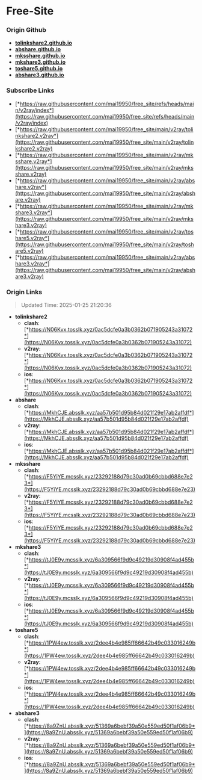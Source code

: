 # Free-Site

### Origin Github

- [**tolinkshare2.github.io**](https://github.com/tolinkshare2/tolinkshare2.github.io)
- [**abshare.github.io**](https://github.com/abshare/abshare.github.io)
- [**mksshare.github.io**](https://github.com/mksshare/mksshare.github.io)
- [**mkshare3.github.io**](https://github.com/mkshare3/mkshare3.github.io)
- [**toshare5.github.io**](https://github.com/toshare5/toshare5.github.io)
- [**abshare3.github.io**](https://github.com/abshare3/abshare3.github.io)

### Subscribe Links

- [*https://raw.githubusercontent.com/mai19950/free_site/refs/heads/main/v2ray/index*](https://raw.githubusercontent.com/mai19950/free_site/refs/heads/main/v2ray/index)
- [*https://raw.githubusercontent.com/mai19950/free_site/main/v2ray/tolinkshare2.v2ray*](https://raw.githubusercontent.com/mai19950/free_site/main/v2ray/tolinkshare2.v2ray)
- [*https://raw.githubusercontent.com/mai19950/free_site/main/v2ray/mksshare.v2ray*](https://raw.githubusercontent.com/mai19950/free_site/main/v2ray/mksshare.v2ray)
- [*https://raw.githubusercontent.com/mai19950/free_site/main/v2ray/abshare.v2ray*](https://raw.githubusercontent.com/mai19950/free_site/main/v2ray/abshare.v2ray)
- [*https://raw.githubusercontent.com/mai19950/free_site/main/v2ray/mkshare3.v2ray*](https://raw.githubusercontent.com/mai19950/free_site/main/v2ray/mkshare3.v2ray)
- [*https://raw.githubusercontent.com/mai19950/free_site/main/v2ray/toshare5.v2ray*](https://raw.githubusercontent.com/mai19950/free_site/main/v2ray/toshare5.v2ray)
- [*https://raw.githubusercontent.com/mai19950/free_site/main/v2ray/abshare3.v2ray*](https://raw.githubusercontent.com/mai19950/free_site/main/v2ray/abshare3.v2ray)

### Origin Links

> Updated Time: 2025-01-25 21:20:36

- **tolinkshare2**
  - **clash**: [*https://N06Kvx.tosslk.xyz/0ac5dcfe0a3b0362b071905243a31072*](https://N06Kvx.tosslk.xyz/0ac5dcfe0a3b0362b071905243a31072)
  - **v2ray**: [*https://N06Kvx.tosslk.xyz/0ac5dcfe0a3b0362b071905243a31072*](https://N06Kvx.tosslk.xyz/0ac5dcfe0a3b0362b071905243a31072)
  - **ios**: [*https://N06Kvx.tosslk.xyz/0ac5dcfe0a3b0362b071905243a31072*](https://N06Kvx.tosslk.xyz/0ac5dcfe0a3b0362b071905243a31072)
- **abshare**
  - **clash**: [*https://MkhCJE.absslk.xyz/aa57b501d95b84d021f29e17ab2affdf*](https://MkhCJE.absslk.xyz/aa57b501d95b84d021f29e17ab2affdf)
  - **v2ray**: [*https://MkhCJE.absslk.xyz/aa57b501d95b84d021f29e17ab2affdf*](https://MkhCJE.absslk.xyz/aa57b501d95b84d021f29e17ab2affdf)
  - **ios**: [*https://MkhCJE.absslk.xyz/aa57b501d95b84d021f29e17ab2affdf*](https://MkhCJE.absslk.xyz/aa57b501d95b84d021f29e17ab2affdf)
- **mksshare**
  - **clash**: [*https://F5YiYE.mcsslk.xyz/23292188d79c30ad0b69cbbd688e7e23*](https://F5YiYE.mcsslk.xyz/23292188d79c30ad0b69cbbd688e7e23)
  - **v2ray**: [*https://F5YiYE.mcsslk.xyz/23292188d79c30ad0b69cbbd688e7e23*](https://F5YiYE.mcsslk.xyz/23292188d79c30ad0b69cbbd688e7e23)
  - **ios**: [*https://F5YiYE.mcsslk.xyz/23292188d79c30ad0b69cbbd688e7e23*](https://F5YiYE.mcsslk.xyz/23292188d79c30ad0b69cbbd688e7e23)
- **mkshare3**
  - **clash**: [*https://tJ0E9y.mcsslk.xyz/6a309566f9d9c49219d30908f4ad455b*](https://tJ0E9y.mcsslk.xyz/6a309566f9d9c49219d30908f4ad455b)
  - **v2ray**: [*https://tJ0E9y.mcsslk.xyz/6a309566f9d9c49219d30908f4ad455b*](https://tJ0E9y.mcsslk.xyz/6a309566f9d9c49219d30908f4ad455b)
  - **ios**: [*https://tJ0E9y.mcsslk.xyz/6a309566f9d9c49219d30908f4ad455b*](https://tJ0E9y.mcsslk.xyz/6a309566f9d9c49219d30908f4ad455b)
- **toshare5**
  - **clash**: [*https://1PW4ew.tosslk.xyz/2dee4b4e985ff66642b49c033016249b*](https://1PW4ew.tosslk.xyz/2dee4b4e985ff66642b49c033016249b)
  - **v2ray**: [*https://1PW4ew.tosslk.xyz/2dee4b4e985ff66642b49c033016249b*](https://1PW4ew.tosslk.xyz/2dee4b4e985ff66642b49c033016249b)
  - **ios**: [*https://1PW4ew.tosslk.xyz/2dee4b4e985ff66642b49c033016249b*](https://1PW4ew.tosslk.xyz/2dee4b4e985ff66642b49c033016249b)
- **abshare3**
  - **clash**: [*https://8a9ZnU.absslk.xyz/51369a6bebf39a50e559ed50f1af06b9*](https://8a9ZnU.absslk.xyz/51369a6bebf39a50e559ed50f1af06b9)
  - **v2ray**: [*https://8a9ZnU.absslk.xyz/51369a6bebf39a50e559ed50f1af06b9*](https://8a9ZnU.absslk.xyz/51369a6bebf39a50e559ed50f1af06b9)
  - **ios**: [*https://8a9ZnU.absslk.xyz/51369a6bebf39a50e559ed50f1af06b9*](https://8a9ZnU.absslk.xyz/51369a6bebf39a50e559ed50f1af06b9)
